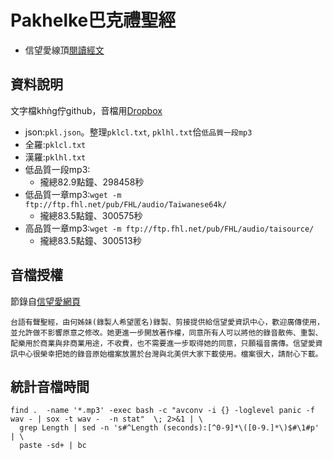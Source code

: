 # Pakhelke巴克禮聖經

- 信望愛線頂[閱讀經文](http://taigi.fhl.net/list.html)

## 資料說明
文字檔khǹg佇github，音檔用[Dropbox](https://www.dropbox.com/sh/d8im0w9xin3sdmi/AACxK89PXCeXRr3DKeGyJj9Ma?dl=0)
- json:`pkl.json`。整理`pklcl.txt`, `pklhl.txt`佮`低品質一段mp3`
- 全羅:`pklcl.txt`
- 漢羅:`pklhl.txt`
- 低品質一段mp3:
  - 攏總82.9點鐘、298458秒
- 低品質一章mp3:`wget -m ftp://ftp.fhl.net/pub/FHL/audio/Taiwanese64k/`
  - 攏總83.5點鐘、300575秒
- 高品質一章mp3:`wget -m ftp://ftp.fhl.net/pub/FHL/audio/taisource/`
  - 攏總83.5點鐘、300513秒

## 音檔授權
節錄自[信望愛網頁](http://bible.fhl.net/new/audio.html)
```
台語有聲聖經，由何姊妹(錄製人希望匿名)錄製、剪接提供給信望愛資訊中心，歡迎廣傳使用，並允許做不影響原意之修改。她更進一步開放著作權，同意所有人可以將他的錄音散佈、重製、配樂用於商業與非商業用途，不收費，也不需要進一步取得她的同意，只願福音廣傳。信望愛資訊中心很榮幸把她的錄音原始檔案放置於台灣與北美供大家下載使用。檔案很大，請耐心下載。
 ```

## 統計音檔時間
```
find .  -name '*.mp3' -exec bash -c "avconv -i {} -loglevel panic -f wav - | sox -t wav -  -n stat"  \; 2>&1 | \
  grep Length | sed -n 's#^Length (seconds):[^0-9]*\([0-9.]*\)$#\1#p' | \
  paste -sd+ | bc
```